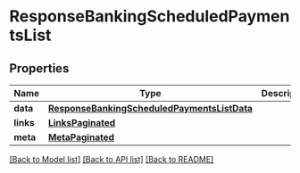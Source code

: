 # ResponseBankingScheduledPaymentsList

## Properties
Name | Type | Description | Notes
------------ | ------------- | ------------- | -------------
**data** | [**ResponseBankingScheduledPaymentsListData**](ResponseBankingScheduledPaymentsListData.md) |  | 
**links** | [**LinksPaginated**](LinksPaginated.md) |  | 
**meta** | [**MetaPaginated**](MetaPaginated.md) |  | 

[[Back to Model list]](../README.md#documentation-for-models) [[Back to API list]](../README.md#documentation-for-api-endpoints) [[Back to README]](../README.md)


